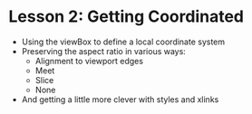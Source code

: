# Lesson 2: Getting Coordinated
* Using the viewBox to define a local coordinate system
* Preserving the aspect ratio in various ways:
  * Alignment to viewport edges
  * Meet
  * Slice
  * None
* And getting a little more clever with styles and xlinks
